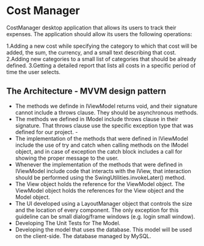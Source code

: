 # Cost Manager

CostManager desktop application that allows its users to track their expenses. The application should allow its users the following operations:

1.Adding a new cost while specifying the category to which that cost will be added, the sum, the currency, and a small text describing that cost.
2.Adding new categories to a small list of categories that should be already defined.
3.Getting a detailed report that lists all costs in a specific period of time the user selects.

## The Architecture - MVVM design pattern
* The methods we definde in IViewModel returns void, and their signature cannot include a throws clause. They should be asynchronous methods.
* The methods we defined in IModel include throws clause in their signature. That throws clause use the specific exception type that was defined for our project. -
* The implementation of the methods that were defined in IViewModel include the use of try and catch when calling methods on the IModel object, and in case of exception the catch block includes a call for showing the proper message to the user.
* Whenever the implementation of the methods that were defined in IViewModel include code that interacts with the IView, that interaction should be performed using the SwingUtilities.invokeLater() method.
* The View object holds the reference for the ViewModel object. The ViewModel object holds the references for the View object and the Model object.
* The UI developed using a LayoutManager object that controls the size and the location of every component. The only exception for this guideline can be small dialog/frame
windows (e.g. login small window).
* Developing The Unit Tests for The Model.
* Developing the model that uses the database. This model will be used on the client-side. The database managed by MySQL.
